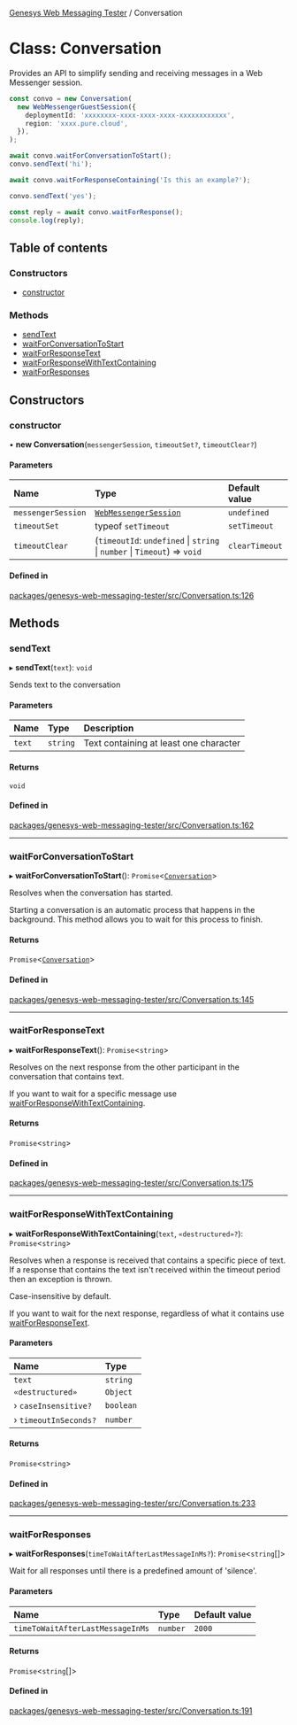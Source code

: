 [Genesys Web Messaging Tester](../README.md) / Conversation

# Class: Conversation

Provides an API to simplify sending and receiving messages in a Web Messenger
session.

```typescript
const convo = new Conversation(
  new WebMessengerGuestSession({
    deploymentId: 'xxxxxxxx-xxxx-xxxx-xxxx-xxxxxxxxxxxx',
    region: 'xxxx.pure.cloud',
  }),
);

await convo.waitForConversationToStart();
convo.sendText('hi');

await convo.waitForResponseContaining('Is this an example?');

convo.sendText('yes');

const reply = await convo.waitForResponse();
console.log(reply);
```

## Table of contents

### Constructors

- [constructor](Conversation.md#constructor)

### Methods

- [sendText](Conversation.md#sendtext)
- [waitForConversationToStart](Conversation.md#waitforconversationtostart)
- [waitForResponseText](Conversation.md#waitforresponsetext)
- [waitForResponseWithTextContaining](Conversation.md#waitforresponsewithtextcontaining)
- [waitForResponses](Conversation.md#waitforresponses)

## Constructors

### constructor

• **new Conversation**(`messengerSession`, `timeoutSet?`, `timeoutClear?`)

#### Parameters

| Name | Type | Default value |
| :------ | :------ | :------ |
| `messengerSession` | [`WebMessengerSession`](../interfaces/WebMessengerSession.md) | `undefined` |
| `timeoutSet` | typeof `setTimeout` | `setTimeout` |
| `timeoutClear` | (`timeoutId`: `undefined` \| `string` \| `number` \| `Timeout`) => `void` | `clearTimeout` |

#### Defined in

[packages/genesys-web-messaging-tester/src/Conversation.ts:126](https://github.com/ovotech/genesys-web-messaging-tester/blob/main/packages/genesys-web-messaging-tester/src/Conversation.ts#L126)

## Methods

### sendText

▸ **sendText**(`text`): `void`

Sends text to the conversation

#### Parameters

| Name | Type | Description |
| :------ | :------ | :------ |
| `text` | `string` | Text containing at least one character |

#### Returns

`void`

#### Defined in

[packages/genesys-web-messaging-tester/src/Conversation.ts:162](https://github.com/ovotech/genesys-web-messaging-tester/blob/main/packages/genesys-web-messaging-tester/src/Conversation.ts#L162)

___

### waitForConversationToStart

▸ **waitForConversationToStart**(): `Promise`<[`Conversation`](Conversation.md)\>

Resolves when the conversation has started.

Starting a conversation is an automatic process that happens in the
background. This method allows you to wait for this process to finish.

#### Returns

`Promise`<[`Conversation`](Conversation.md)\>

#### Defined in

[packages/genesys-web-messaging-tester/src/Conversation.ts:145](https://github.com/ovotech/genesys-web-messaging-tester/blob/main/packages/genesys-web-messaging-tester/src/Conversation.ts#L145)

___

### waitForResponseText

▸ **waitForResponseText**(): `Promise`<`string`\>

Resolves on the next response from the other participant in the conversation that contains text.

If you want to wait for a specific message use [waitForResponseWithTextContaining](Conversation.md#waitforresponsewithtextcontaining).

#### Returns

`Promise`<`string`\>

#### Defined in

[packages/genesys-web-messaging-tester/src/Conversation.ts:175](https://github.com/ovotech/genesys-web-messaging-tester/blob/main/packages/genesys-web-messaging-tester/src/Conversation.ts#L175)

___

### waitForResponseWithTextContaining

▸ **waitForResponseWithTextContaining**(`text`, `«destructured»?`): `Promise`<`string`\>

Resolves when a response is received that contains a specific piece of text.
If a response that contains the text isn't received within the timeout period then
an exception is thrown.

Case-insensitive by default.

If you want to wait for the next response, regardless of what it contains
use [waitForResponseText](Conversation.md#waitforresponsetext).

#### Parameters

| Name | Type |
| :------ | :------ |
| `text` | `string` |
| `«destructured»` | `Object` |
| › `caseInsensitive?` | `boolean` |
| › `timeoutInSeconds?` | `number` |

#### Returns

`Promise`<`string`\>

#### Defined in

[packages/genesys-web-messaging-tester/src/Conversation.ts:233](https://github.com/ovotech/genesys-web-messaging-tester/blob/main/packages/genesys-web-messaging-tester/src/Conversation.ts#L233)

___

### waitForResponses

▸ **waitForResponses**(`timeToWaitAfterLastMessageInMs?`): `Promise`<`string`[]\>

Wait for all responses until there is a predefined amount of 'silence'.

#### Parameters

| Name | Type | Default value |
| :------ | :------ | :------ |
| `timeToWaitAfterLastMessageInMs` | `number` | `2000` |

#### Returns

`Promise`<`string`[]\>

#### Defined in

[packages/genesys-web-messaging-tester/src/Conversation.ts:191](https://github.com/ovotech/genesys-web-messaging-tester/blob/main/packages/genesys-web-messaging-tester/src/Conversation.ts#L191)
